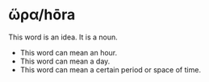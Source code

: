 # ὥρα/hōra
This word is an idea. It is a noun.

* This word can mean an hour.
* This word can mean a day.
* This word can mean a certain period or space of time.

